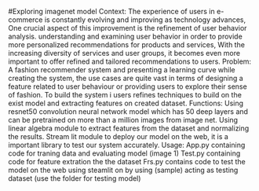 #Exploring imagenet model 
Context: 
The experience of users in e-commerce is constantly evolving and improving as technology advances, 
One crucial aspect of this improvement is the refinement of user behavior analysis. 
understanding and examining user behavior in order to provide more personalized recommendations for products and services, 
With the increasing diversity of services and user groups, it becomes even more important to offer refined and tailored recommendations to users.
Problem: 
A fashion recommender system and presenting a learning curve while creating the system, the use cases are quite vast in terms of designing a feature related to user behaviour or providing users to explore their sense of fashion. 
To build the system i users refines techniques to build on the exist model and extracting features on created dataset.
Functions: 
Using resnet50 convolution neural network model which has 50 deep layers and can be pretrained on more than a million images from image net.
Using linear algebra module to extract features from the dataset and normalizing the results.
Stream lit module to deploy our model on the web, it is a important library to test our system accurately.
Usage:
App.py containing code for traning data and evaluating model (image 1)
Test.py containing code for feature extration the the dataset 
Frs.py contains code to test the model on the web using steamlit on by using (sample) acting as testing dataset (use the folder for testing model)
